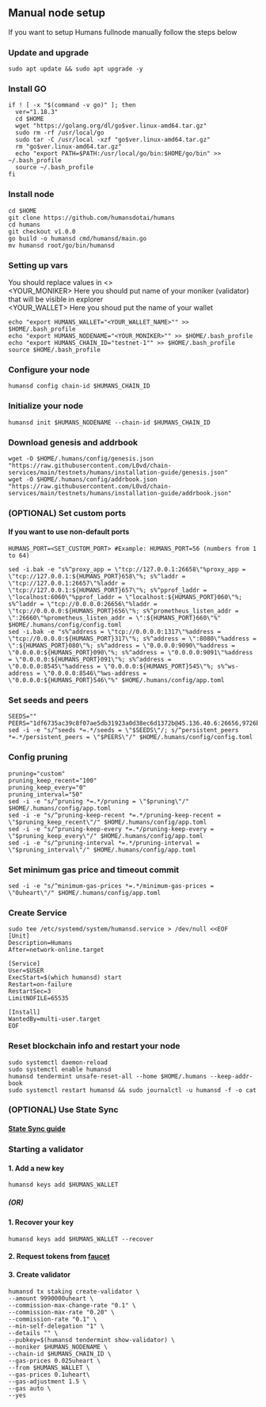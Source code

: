 ## Manual node setup
If you want to setup Humans fullnode manually follow the steps below

### Update and upgrade
```
sudo apt update && sudo apt upgrade -y
```

### Install GO
```
if ! [ -x "$(command -v go)" ]; then
  ver="1.18.3"
  cd $HOME
  wget "https://golang.org/dl/go$ver.linux-amd64.tar.gz"
  sudo rm -rf /usr/local/go
  sudo tar -C /usr/local -xzf "go$ver.linux-amd64.tar.gz"
  rm "go$ver.linux-amd64.tar.gz"
  echo "export PATH=$PATH:/usr/local/go/bin:$HOME/go/bin" >> ~/.bash_profile
  source ~/.bash_profile
fi
```

### Install node
```
cd $HOME
git clone https://github.com/humansdotai/humans
cd humans
git checkout v1.0.0
go build -o humansd cmd/humansd/main.go
mv humansd root/go/bin/humansd
```


### Setting up vars
You should replace values in <> <br />
<YOUR_MONIKER> Here you should put name of your moniker (validator) that will be visible in explorer <br />
<YOUR_WALLET> Here you shoud put the name of your wallet

```
echo "export HUMANS_WALLET="<YOUR_WALLET_NAME>"" >> $HOME/.bash_profile
echo "export HUMANS_NODENAME="<YOUR_MONIKER>"" >> $HOME/.bash_profile
echo "export HUMANS_CHAIN_ID="testnet-1"" >> $HOME/.bash_profile
source $HOME/.bash_profile
```


### Configure your node
```
humansd config chain-id $HUMANS_CHAIN_ID
```

### Initialize your node
```
humansd init $HUMANS_NODENAME --chain-id $HUMANS_CHAIN_ID
```

### Download genesis and addrbook
```
wget -O $HOME/.humans/config/genesis.json "https://raw.githubusercontent.com/L0vd/chain-services/main/testnets/humans/installation-guide/genesis.json"
wget -O $HOME/.humans/config/addrbook.json "https://raw.githubusercontent.com/L0vd/chain-services/main/testnets/humans/installation-guide/addrbook.json"
```

### (OPTIONAL) Set custom ports

#### If you want to use non-default ports
```
HUMANS_PORT=<SET_CUSTOM_PORT> #Example: HUMANS_PORT=56 (numbers from 1 to 64)
```
```
sed -i.bak -e "s%^proxy_app = \"tcp://127.0.0.1:26658\"%proxy_app = \"tcp://127.0.0.1:${HUMANS_PORT}658\"%; s%^laddr = \"tcp://127.0.0.1:26657\"%laddr = \"tcp://127.0.0.1:${HUMANS_PORT}657\"%; s%^pprof_laddr = \"localhost:6060\"%pprof_laddr = \"localhost:${HUMANS_PORT}060\"%; s%^laddr = \"tcp://0.0.0.0:26656\"%laddr = \"tcp://0.0.0.0:${HUMANS_PORT}656\"%; s%^prometheus_listen_addr = \":26660\"%prometheus_listen_addr = \":${HUMANS_PORT}660\"%" $HOME/.humans/config/config.toml
sed -i.bak -e "s%^address = \"tcp://0.0.0.0:1317\"%address = \"tcp://0.0.0.0:${HUMANS_PORT}317\"%; s%^address = \":8080\"%address = \":${HUMANS_PORT}080\"%; s%^address = \"0.0.0.0:9090\"%address = \"0.0.0.0:${HUMANS_PORT}090\"%; s%^address = \"0.0.0.0:9091\"%address = \"0.0.0.0:${HUMANS_PORT}091\"%; s%^address = \"0.0.0.0:8545\"%address = \"0.0.0.0:${HUMANS_PORT}545\"%; s%^ws-address = \"0.0.0.0:8546\"%ws-address = \"0.0.0.0:${HUMANS_PORT}546\"%" $HOME/.humans/config/app.toml
```


### Set seeds and peers
```
SEEDS=""
PEERS="1df6735ac39c8f07ae5db31923a0d38ec6d1372b@45.136.40.6:26656,9726b7ba17ee87006055a9b7a45293bfd7b7f0fc@45.136.40.16:26656,6e84cde074d4af8a9df59d125db3bf8d6722a787@45.136.40.18:26656,eda3e2255f3c88f97673d61d6f37b243de34e9d9@45.136.40.13:26656,4de8c8acccecc8e0bed4a218c2ef235ab68b5cf2@45.136.40.12:26656"
sed -i -e "s/^seeds *=.*/seeds = \"$SEEDS\"/; s/^persistent_peers *=.*/persistent_peers = \"$PEERS\"/" $HOME/.humans/config/config.toml
```

### Config pruning
```
pruning="custom"
pruning_keep_recent="100"
pruning_keep_every="0"
pruning_interval="50"
sed -i -e "s/^pruning *=.*/pruning = \"$pruning\"/" $HOME/.humans/config/app.toml
sed -i -e "s/^pruning-keep-recent *=.*/pruning-keep-recent = \"$pruning_keep_recent\"/" $HOME/.humans/config/app.toml
sed -i -e "s/^pruning-keep-every *=.*/pruning-keep-every = \"$pruning_keep_every\"/" $HOME/.humans/config/app.toml
sed -i -e "s/^pruning-interval *=.*/pruning-interval = \"$pruning_interval\"/" $HOME/.humans/config/app.toml
```

### Set minimum gas price and timeout commit
```
sed -i -e "s/^minimum-gas-prices *=.*/minimum-gas-prices = \"0uheart\"/" $HOME/.humans/config/app.toml
```

### Create Service
```
sudo tee /etc/systemd/system/humansd.service > /dev/null <<EOF
[Unit]
Description=Humans
After=network-online.target

[Service]
User=$USER
ExecStart=$(which humansd) start
Restart=on-failure
RestartSec=3
LimitNOFILE=65535

[Install]
WantedBy=multi-user.target
EOF
```

### Reset blockchain info and restart your node
```
sudo systemctl daemon-reload
sudo systemctl enable humansd
humansd tendermint unsafe-reset-all --home $HOME/.humans --keep-addr-book
sudo systemctl restart humansd && sudo journalctl -u humansd -f -o cat
```

### (OPTIONAL) Use State Sync

#### [State Sync guide](https://github.com/L0vd/Humans/tree/main/StateSync)


### Starting a validator

#### 1. Add a new key
```
humansd keys add $HUMANS_WALLET
```
##### (OR)

#### 1. Recover your key
```
humansd keys add $HUMANS_WALLET --recover
```

#### 2. Request tokens from [faucet](https://discord.com/channels/999302051538411671/1039540296540770385)

#### 3. Create validator
```
humansd tx staking create-validator \
--amount 9990000uheart \
--commission-max-change-rate "0.1" \
--commission-max-rate "0.20" \
--commission-rate "0.1" \
--min-self-delegation "1" \
--details "" \
--pubkey=$(humansd tendermint show-validator) \
--moniker $HUMANS_NODENAME \
--chain-id $HUMANS_CHAIN_ID \
--gas-prices 0.025uheart \
--from $HUMANS_WALLET \
--gas-prices 0.1uheart\
--gas-adjustment 1.5 \
--gas auto \
--yes
```
